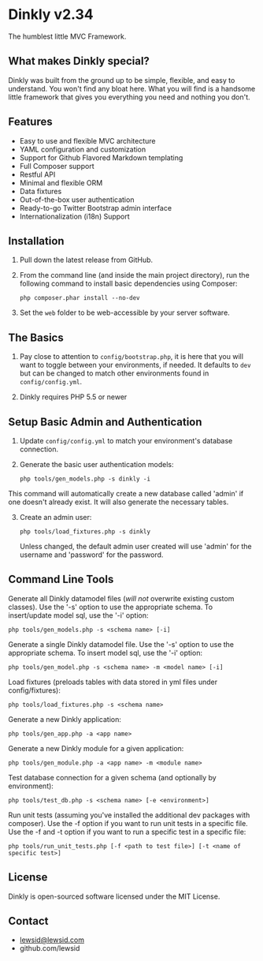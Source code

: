 Dinkly v2.34
============

The humblest little MVC Framework.

What makes Dinkly special?
--------------------------

Dinkly was built from the ground up to be simple, flexible, and easy to understand. You won't find any bloat here. What you will find is a handsome little framework that gives you everything you need and nothing you don't.

Features
--------

- Easy to use and flexible MVC architecture
- YAML configuration and customization
- Support for Github Flavored Markdown templating
- Full Composer support
- Restful API
- Minimal and flexible ORM
- Data fixtures
- Out-of-the-box user authentication
- Ready-to-go Twitter Bootstrap admin interface
- Internationalization (i18n) Support


Installation
------------

1. Pull down the latest release from GitHub.

2. From the command line (and inside the main project directory), run the following command to install basic dependencies using Composer:

    `php composer.phar install --no-dev`
    
3. Set the `web` folder to be web-accessible by your server software.


The Basics
----------

1. Pay close to attention to `config/bootstrap.php`, it is here that you will want to toggle between your environments, if needed. It defaults to `dev` but can be changed to match other environments found in `config/config.yml`.

2. Dinkly requires PHP 5.5 or newer

Setup Basic Admin and Authentication
------------------------------------

1. Update `config/config.yml` to match your environment's database connection.

2. Generate the basic user authentication models:

    `php tools/gen_models.php -s dinkly -i`

  This command will automatically create a new database called 'admin' if one doesn't already exist. It will also generate the necessary tables.

3. Create an admin user:

    `php tools/load_fixtures.php -s dinkly`

    Unless changed, the default admin user created will use 'admin' for the username and 'password' for the password.


Command Line Tools
------------------

Generate all Dinkly datamodel files (*will not* overwrite existing custom classes). Use the '-s' option to use the appropriate schema. To insert/update model sql, use the '-i' option:

    php tools/gen_models.php -s <schema name> [-i]

Generate a single Dinkly datamodel file. Use the '-s' option to use the appropriate schema. To insert model sql, use the '-i' option:

    php tools/gen_model.php -s <schema name> -m <model name> [-i]

Load fixtures (preloads tables with data stored in yml files under config/fixtures):

    php tools/load_fixtures.php -s <schema name>

Generate a new Dinkly application:

    php tools/gen_app.php -a <app name>

Generate a new Dinkly module for a given application:

    php tools/gen_module.php -a <app name> -m <module name>

Test database connection for a given schema (and optionally by environment):

    php tools/test_db.php -s <schema name> [-e <environment>]

Run unit tests (assuming you've installed the additional dev packages with composer). Use the -f option if you want to run unit tests in a specific file. Use the -f and -t option if you want to run a specific test in a specific file:

    php tools/run_unit_tests.php [-f <path to test file>] [-t <name of specific test>]


License
-------

Dinkly is open-sourced software licensed under the MIT License.


Contact
-------

  - lewsid@lewsid.com
  - github.com/lewsid
